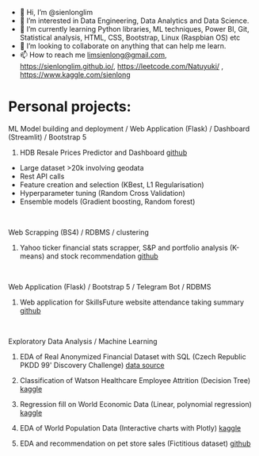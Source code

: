- 👋 Hi, I’m @sienlonglim
- 👀 I’m interested in Data Engineering, Data Analytics and Data Science.
- 🌱 I’m currently learning Python libraries, ML techniques, Power BI, Git, Statistical analysis, HTML, CSS, Bootstrap, Linux (Raspbian OS) etc
- 💞️ I’m looking to collaborate on anything that can help me learn.
- 📫 How to reach me limsienlong@gmail.com, https://sienlonglim.github.io/, https://leetcode.com/Natuyuki/ , https://www.kaggle.com/sienlong

# Personal projects:

ML Model building and deployment / Web Application (Flask) / Dashboard (Streamlit) / Bootstrap 5 
1. HDB Resale Prices Predictor and Dashboard <a href="https://github.com/sienlonglim/ml_webapp">github</a>
- Large dataset >20k involving geodata
- Rest API calls
- Feature creation and selection (KBest, L1 Regularisation)
- Hyperparameter tuning (Random Cross Validation)
- Ensemble models (Gradient boosting, Random forest)

<br/>

Web Scrapping (BS4) / RDBMS / clustering
1. Yahoo ticker financial stats scrapper,  S&P and portfolio analysis (K-means) and stock recommendation 
<a href="https://github.com/sienlonglim/yahoo_ticker_stats_scrapper_kmeans_analysis">github</a>

<br/>

Web Application (Flask) / Bootstrap 5 / Telegram Bot / RDBMS
1. Web application for SkillsFuture website attendance taking summary <a href="https://github.com/sienlonglim/attendance_webapp">github</a>

<br/>

Exploratory Data Analysis / Machine Learning
1. EDA of Real Anonymized Financial Dataset with SQL (Czech Republic PKDD 99' Discovery Challenge)
<a href="https://data.world/lpetrocelli/czech-financial-dataset-real-anonymized-transactions">data source</a>

2. Classification of Watson Healthcare Employee Attrition (Decision Tree) 
<a href="https://www.kaggle.com/code/sienlong/eda-predictive-analysis-on-healthcare-attrition">kaggle</a>

3. Regression fill on World Economic Data (Linear, polynomial regression)
<a href="https://www.kaggle.com/code/sienlong/world-economic-data-polynomial-regression">kaggle</a>

4. EDA of World Population Data (Interactive charts with Plotly)
<a href="https://www.kaggle.com/code/sienlong/plotly-eda-of-world-population-w-choropleths">kaggle</a>

5. EDA and recommendation on pet store sales (Fictitious dataset) 
<a href="https://github.com/sienlonglim/eda_data_cleaning/tree/main/pet_sales">github</a>

<!---
Natuyuki-SL/Natuyuki-SL is a ✨ special ✨ repository because its `README.md` (this file) appears on your GitHub profile.
You can click the Preview link to take a look at your changes.
--->
